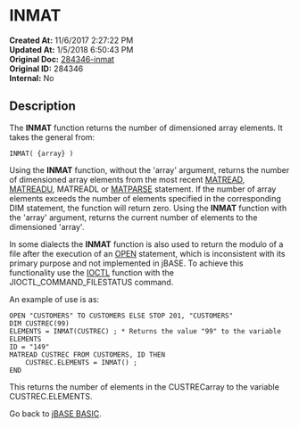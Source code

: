 # INMAT

**Created At:** 11/6/2017 2:27:22 PM  
**Updated At:** 1/5/2018 6:50:43 PM  
**Original Doc:** [284346-inmat](https://docs.jbase.com/36868-jbase-basic/284346-inmat)  
**Original ID:** 284346  
**Internal:** No  

## Description

The **INMAT** function returns the number of dimensioned array elements. It takes the general from:

```
INMAT( {array} )
```

Using the **INMAT** function, without the 'array' argument, returns the number of dimensioned array elements from the most recent [MATREAD](./../matread), [MATREADU](./../matreadu), MATREADL or [MATPARSE](./../matparse) statement. If the number of array elements exceeds the number of elements specified in the corresponding DIM statement, the function will return zero. Using the **INMAT** function with the 'array' argument, returns the current number of elements to the dimensioned 'array'.

In some dialects the **INMAT** function is also used to return the modulo of a file after the execution of an [OPEN](./../open) statement, which is inconsistent with its primary purpose and not implemented in jBASE. To achieve this functionality use the [IOCTL](./../ioctl) function with the JIOCTL\_COMMAND\_FILESTATUS command.

An example of use is as:

```
OPEN "CUSTOMERS" TO CUSTOMERS ELSE STOP 201, "CUSTOMERS"
DIM CUSTREC(99)
ELEMENTS = INMAT(CUSTREC) ; * Returns the value "99" to the variable ELEMENTS
ID = "149"
MATREAD CUSTREC FROM CUSTOMERS, ID THEN
    CUSTREC.ELEMENTS = INMAT() ; 
END
```

This returns the number of elements in the CUSTRECarray to the variable CUSTREC.ELEMENTS.

Go back to [jBASE BASIC](./../jbase-basic-programmers-reference-guide).
